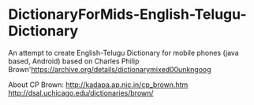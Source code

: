 DictionaryForMids-English-Telugu-Dictionary
===========================================

An attempt to create English-Telugu Dictionary for mobile phones (java based, Android) based on Charles Philip Brown'https://archive.org/details/dictionarymixed00unkngoog


About CP Brown: 
http://kadapa.ap.nic.in/cp_brown.htm
http://dsal.uchicago.edu/dictionaries/brown/
